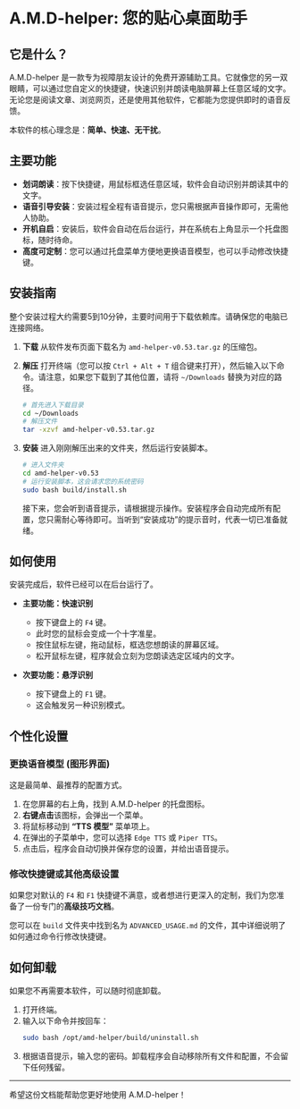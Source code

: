 # A.M.D-helper: 您的贴心桌面助手

## 它是什么？

A.M.D-helper 是一款专为视障朋友设计的免费开源辅助工具。它就像您的另一双眼睛，可以通过您自定义的快捷键，快速识别并朗读电脑屏幕上任意区域的文字。无论您是阅读文章、浏览网页，还是使用其他软件，它都能为您提供即时的语音反馈。

本软件的核心理念是：**简单、快速、无干扰**。

## 主要功能

- **划词朗读**：按下快捷键，用鼠标框选任意区域，软件会自动识别并朗读其中的文字。
- **语音引导安装**：安装过程全程有语音提示，您只需根据声音操作即可，无需他人协助。
- **开机自启**：安装后，软件会自动在后台运行，并在系统右上角显示一个托盘图标，随时待命。
- **高度可定制**：您可以通过托盘菜单方便地更换语音模型，也可以手动修改快捷键。

## 安装指南

整个安装过程大约需要5到10分钟，主要时间用于下载依赖库。请确保您的电脑已连接网络。

1.  **下载**
    从软件发布页面下载名为 `amd-helper-v0.53.tar.gz` 的压缩包。

2.  **解压**
    打开终端（您可以按 `Ctrl + Alt + T` 组合键来打开），然后输入以下命令。请注意，如果您下载到了其他位置，请将 `~/Downloads` 替换为对应的路径。
    ```bash
    # 首先进入下载目录
    cd ~/Downloads
    # 解压文件
    tar -xzvf amd-helper-v0.53.tar.gz
    ```

3.  **安装**
    进入刚刚解压出来的文件夹，然后运行安装脚本。
    ```bash
    # 进入文件夹
    cd amd-helper-v0.53
    # 运行安装脚本，这会请求您的系统密码
    sudo bash build/install.sh
    ```
    接下来，您会听到语音提示，请根据提示操作。安装程序会自动完成所有配置，您只需耐心等待即可。当听到“安装成功”的提示音时，代表一切已准备就绪。

## 如何使用

安装完成后，软件已经可以在后台运行了。

- **主要功能：快速识别**
  - 按下键盘上的 `F4` 键。
  - 此时您的鼠标会变成一个十字准星。
  - 按住鼠标左键，拖动鼠标，框选您想朗读的屏幕区域。
  - 松开鼠标左键，程序就会立刻为您朗读选定区域内的文字。

- **次要功能：悬浮识别**
  - 按下键盘上的 `F1` 键。
  - 这会触发另一种识别模式。

## 个性化设置

### 更换语音模型 (图形界面)

这是最简单、最推荐的配置方式。

1.  在您屏幕的右上角，找到 A.M.D-helper 的托盘图标。
2.  **右键点击**该图标，会弹出一个菜单。
3.  将鼠标移动到 **“TTS 模型”** 菜单项上。
4.  在弹出的子菜单中，您可以选择 `Edge TTS` 或 `Piper TTS`。
5.  点击后，程序会自动切换并保存您的设置，并给出语音提示。

### 修改快捷键或其他高级设置

如果您对默认的 `F4` 和 `F1` 快捷键不满意，或者想进行更深入的定制，我们为您准备了一份专门的**高级技巧文档**。

您可以在 `build` 文件夹中找到名为 `ADVANCED_USAGE.md` 的文件，其中详细说明了如何通过命令行修改快捷键。

## 如何卸载

如果您不再需要本软件，可以随时彻底卸载。

1.  打开终端。
2.  输入以下命令并按回车：
    ```bash
    sudo bash /opt/amd-helper/build/uninstall.sh
    ```
3.  根据语音提示，输入您的密码。卸载程序会自动移除所有文件和配置，不会留下任何残留。

---

希望这份文档能帮助您更好地使用 A.M.D-helper！